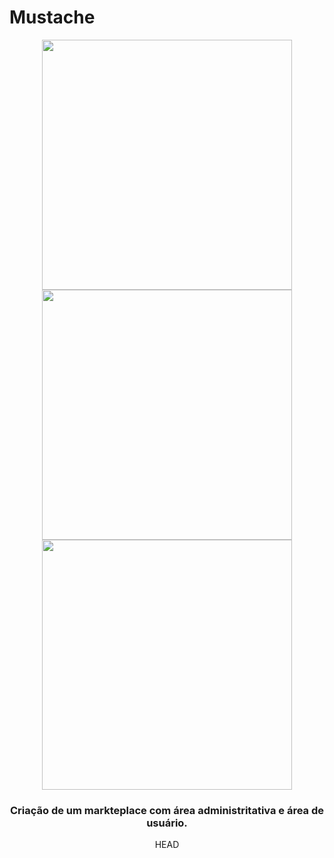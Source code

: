 # Mustache
<div align="center">
   <img width="400" src="https://www.vectorlogo.zone/logos/jquery/jquery-ar21.svg" />
   <img width="400" src="https://codeigniter.com/user_guide/_static/ci-logo-text.svg" />
   <img width="400" src="https://www.vectorlogo.zone/logos/mysql/mysql-ar21.svg" />
</div>
<div align="center">
   <h3><p>Criação de um markteplace com área administritativa e área de usuário.<p></h3>HEAD
</div>
